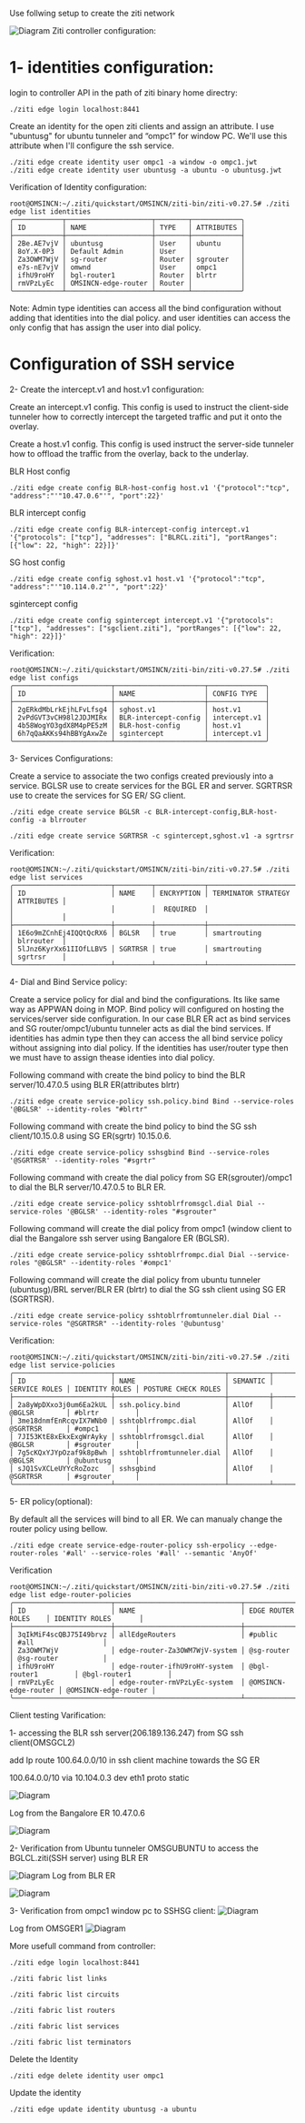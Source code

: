 Use follwing setup to create the ziti network

![Diagram](imag/DO_network.png)
Ziti controller configuration:

# 1- identities configuration: 
login to controller API in the path of ziti binary home directry:
```
./ziti edge login localhost:8441 
```
Create an identity for the open ziti clients and assign an attribute. I use "ubuntusg" for ubuntu tunneler and “ompc1” for window PC. We'll use this attribute when I'll configure the ssh service.
```
./ziti edge create identity user ompc1 -a window -o ompc1.jwt
./ziti edge create identity user ubuntusg -a ubuntu -o ubuntusg.jwt
```
Verification of Identity configuration:

```
root@OMSINCN:~/.ziti/quickstart/OMSINCN/ziti-bin/ziti-v0.27.5# ./ziti edge list identities
╭────────────┬─────────────────────┬────────┬────────────╮
│ ID         │ NAME                │ TYPE   │ ATTRIBUTES │
├────────────┼─────────────────────┼────────┼────────────┤
│ 2Be.AE7vjV │ ubuntusg            │ User   │ ubuntu     │
│ 8oY.X-0P3  │ Default Admin       │ User   │            │
│ Za3OWM7WjV │ sg-router           │ Router │ sgrouter   │
│ e7s-nE7vjV │ omwnd               │ User   │ ompc1      │
│ ifhU9roHY  │ bgl-router1         │ Router │ blrtr      │
│ rmVPzLyEc  │ OMSINCN-edge-router │ Router │            │
╰────────────┴─────────────────────┴────────┴────────────╯

```

Note: Admin type identities can access all the bind configuration without adding that identities into the dial policy. and user identities can access the only config that has assign the user into dial policy.

# Configuration of SSH service

2- Create the intercept.v1 and host.v1 configuration:

Create an intercept.v1 config. This config is used to instruct the client-side tunneler how to correctly intercept the targeted traffic and put it onto the overlay.

Create a host.v1 config. This config is used instruct the server-side tunneler how to offload the traffic from the overlay, back to the underlay.


BLR Host config
```
./ziti edge create config BLR-host-config host.v1 '{"protocol":"tcp", "address":"'"10.47.0.6"'", "port":22}'
```
BLR intercept config
```
./ziti edge create config BLR-intercept-config intercept.v1 '{"protocols": ["tcp"], "addresses": ["BLRCL.ziti"], "portRanges": [{"low": 22, "high": 22}]}'
```
SG host config
```
./ziti edge create config sghost.v1 host.v1 '{"protocol":"tcp", "address":"'"10.114.0.2"'", "port":22}'
```
sgintercept config
 
```
./ziti edge create config sgintercept intercept.v1 '{"protocols": ["tcp"], "addresses": ["sgclient.ziti"], "portRanges": [{"low": 22, "high": 22}]}'

```
Verification:
```
root@OMSINCN:~/.ziti/quickstart/OMSINCN/ziti-bin/ziti-v0.27.5# ./ziti edge list configs
╭────────────────────────┬──────────────────────┬──────────────╮
│ ID                     │ NAME                 │ CONFIG TYPE  │
├────────────────────────┼──────────────────────┼──────────────┤
│ 2gERkdMbLrkEjhLFvLfsg4 │ sghost.v1            │ host.v1      │
│ 2vPdGVT3vCH98l2JDJMIRx │ BLR-intercept-config │ intercept.v1 │
│ 4b58WogYO3gdX8M4pPE5zM │ BLR-host-config      │ host.v1      │
│ 6h7qQaAKKs94hBBYgAxwZe │ sgintercept          │ intercept.v1 │
╰────────────────────────┴──────────────────────┴──────────────╯
```
3- Services Configurations:

Create a service to associate the two configs created previously into a service. BGLSR use to create services for the BGL ER and server. SGRTRSR use to create the services for SG ER/ SG client.

```
./ziti edge create service BGLSR -c BLR-intercept-config,BLR-host-config -a blrrouter

./ziti edge create service SGRTRSR -c sgintercept,sghost.v1 -a sgrtrsr
```
Verification:
```
root@OMSINCN:~/.ziti/quickstart/OMSINCN/ziti-bin/ziti-v0.27.5# ./ziti edge list services
╭────────────────────────┬─────────┬────────────┬─────────────────────┬────────────╮
│ ID                     │ NAME    │ ENCRYPTION │ TERMINATOR STRATEGY │ ATTRIBUTES │
│                        │         │  REQUIRED  │                     │            │
├────────────────────────┼─────────┼────────────┼─────────────────────┼────────────┤
│ 1E6o9mZCnhEj4IQQtQcRX6 │ BGLSR   │ true       │ smartrouting        │ blrrouter  │
│ 5lJnz6KyrXx61IIOfLLBV5 │ SGRTRSR │ true       │ smartrouting        │ sgrtrsr    │
╰────────────────────────┴─────────┴────────────┴─────────────────────┴────────────╯
```

4- Dial and Bind Service policy:

Create a service policy for dial and bind the configurations. Its like same way as APPWAN doing in MOP. Bind policy will configured on hosting the services/server side configuration. In our case BLR ER act as bind services and SG router/ompc1/ubuntu tunneler acts as dial the bind services. If identities has admin type then they can access the all bind service policy without assigning into dial policy. If the identities has user/router type then we must have to assign thease identies into dial policy.


Following command with create the bind policy to bind the BLR server/10.47.0.5 using BLR ER(attributes blrtr)
```
./ziti edge create service-policy ssh.policy.bind Bind --service-roles '@BGLSR' --identity-roles "#blrtr"
```
Following command with create the bind policy to bind the SG ssh client/10.15.0.8  using SG ER(sgrtr) 10.15.0.6.
```
./ziti edge create service-policy sshsgbind Bind --service-roles '@SGRTRSR' --identity-roles "#sgrtr"
```
Following command with create the dial policy from SG ER(sgrouter)/ompc1 to dial the BLR server/10.47.0.5  to BLR ER.
```
./ziti edge create service-policy sshtoblrfromsgcl.dial Dial --service-roles '@BGLSR' --identity-roles "#sgrouter"
```
Following command will create the dial policy from ompc1 (window client to dial the Bangalore ssh server using Bangalore ER (BGLSR).
```
./ziti edge create service-policy sshtoblrfrompc.dial Dial --service-roles "@BGLSR" --identity-roles '#ompc1'
```
Following command will create the dial policy from ubuntu tunneler (ubuntusg)/BRL server/BLR ER (blrtr) to dial the SG ssh client using SG ER (SGRTRSR).

```
./ziti edge create service-policy sshtoblrfromtunneler.dial Dial --service-roles "@SGRTRSR" --identity-roles '@ubuntusg'
```
Verification:
```
root@OMSINCN:~/.ziti/quickstart/OMSINCN/ziti-bin/ziti-v0.27.5# ./ziti edge list service-policies
╭────────────────────────┬───────────────────────────┬──────────┬───────────────┬────────────────┬─────────────────────╮
│ ID                     │ NAME                      │ SEMANTIC │ SERVICE ROLES │ IDENTITY ROLES │ POSTURE CHECK ROLES │
├────────────────────────┼───────────────────────────┼──────────┼───────────────┼────────────────┼─────────────────────┤
│ 2a8yWpDXxo3j0um6Ea2kUL │ ssh.policy.bind           │ AllOf    │ @BGLSR        │ #blrtr         │                     │
│ 3me18dnmfEnRcqvIX7WNb0 │ sshtoblrfrompc.dial       │ AllOf    │ @SGRTRSR      │ #ompc1         │                     │
│ 7JI53KtE8xEkxExgWrAyky │ sshtoblrfromsgcl.dial     │ AllOf    │ @BGLSR        │ #sgrouter      │                     │
│ 7g5cKQxYJYpOzaf9k8pBwh │ sshtoblrfromtunneler.dial │ AllOf    │ @BGLSR        │ @ubuntusg      │                     │
│ sJQ1SvXCLeUYYcRoZozc   │ sshsgbind                 │ AllOf    │ @SGRTRSR      │ #sgrouter      │                     │
╰────────────────────────┴───────────────────────────┴──────────┴───────────────┴────────────────┴─────────────────────╯
```

5- ER policy(optional):

By default all the services will bind to all ER. We can manualy change the router policy using bellow.
```
./ziti edge create service-edge-router-policy ssh-erpolicy --edge-router-roles '#all' --service-roles '#all' --semantic 'AnyOf'

```
Verification
```
root@OMSINCN:~/.ziti/quickstart/OMSINCN/ziti-bin/ziti-v0.27.5# ./ziti edge list edge-router-policies                                     ╭────────────────────────┬───────────────────────────────┬──────────────────────┬──────────────────────╮
│ ID                     │ NAME                          │ EDGE ROUTER ROLES    │ IDENTITY ROLES       │
├────────────────────────┼───────────────────────────────┼──────────────────────┼──────────────────────┤
│ 3qIkMiF4scQBJ75I49brvz │ allEdgeRouters                │ #public              │ #all                 │
│ Za3OWM7WjV             │ edge-router-Za3OWM7WjV-system │ @sg-router           │ @sg-router           │
│ ifhU9roHY              │ edge-router-ifhU9roHY-system  │ @bgl-router1         │ @bgl-router1         │
│ rmVPzLyEc              │ edge-router-rmVPzLyEc-system  │ @OMSINCN-edge-router │ @OMSINCN-edge-router │
╰────────────────────────┴───────────────────────────────┴──────────────────────┴──────────────────────╯
```

Client testing Varification:

1- accessing the BLR ssh server(206.189.136.247) from SG ssh client(OMSGCL2)

add Ip route 100.64.0.0/10 in ssh client machine towards the SG ER

100.64.0.0/10 via 10.104.0.3 dev eth1 proto static

![Diagram](BLR_ssh_server_from_SG_ssh_client.png)
 

Log from the Bangalore ER 10.47.0.6

![Diagram](log_from_BLR_ER.png)

2- Verification from Ubuntu tunneler OMSGUBUNTU to access the BGLCL.ziti(SSH server) using BLR ER

![Diagram](from_Ubuntu_tunneler_OMSGUBUNTU_to_access_BGLCL.ziti.png)
Log from BLR ER 

![Diagram](BLR_ER.png)
 

3- Verification from ompc1 window pc to SSHSG client:
![Diagram](ompc1_window_pc_SSHSG_client.png)

Log from OMSGER1
![Diagram](Log_from_OMSGER.png)

 

More usefull command from controller:
```
./ziti edge login localhost:8441

./ziti fabric list links

./ziti fabric list circuits

./ziti fabric list routers

./ziti fabric list services

./ziti fabric list terminators
```
Delete the Identity
```
./ziti edge delete identity user ompc1
```
Update the identity
```
./ziti edge update identity ubuntusg -a ubuntu
```
